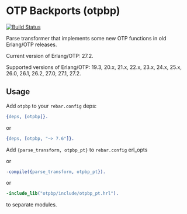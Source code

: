 OTP Backports (otpbp)
=====================
[![Build Status](https://github.com/Ledest/otpbp/actions/workflows/erlang.yml/badge.svg)](https://github.com/Ledest/otpbp/actions/workflows/erlang.yml/badge.svg)

Parse transformer that implements some new OTP functions in old Erlang/OTP releases.

Current version of Erlang/OTP: 27.2.

Supported versions of Erlang/OTP: 19.3, 20.x, 21.x, 22.x, 23.x, 24.x, 25.x, 26.0, 26.1, 26.2, 27.0, 27.1, 27.2.

## Usage

Add `otpbp` to your `rebar.config` deps:

```erlang
{deps, [otpbp]}.
```

or

```erlang
{deps, [otpbp, "~> 7.6"]}.
```

Add `{parse_transform, otpbp_pt}` to `rebar.config` erl_opts

or

```erlang
-compile({parse_transform, otpbp_pt}).
```

or

```erlang
-include_lib("otpbp/include/otpbp_pt.hrl").
```

to separate modules.

